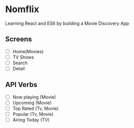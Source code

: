 # Nomflix

Learning React and ES6 by building a Movie Discovery App

## Screens

- [ ] Home(Movies)
- [ ] TV Shows
- [ ] Search
- [ ] Detail

## API Verbs

- [ ] Now playing (Movie)
- [ ] Upcoming (Movie)
- [ ] Top Rated (Tv, Movie)
- [ ] Popular (Tv, Movie)
- [ ] Airing Today (TV)
